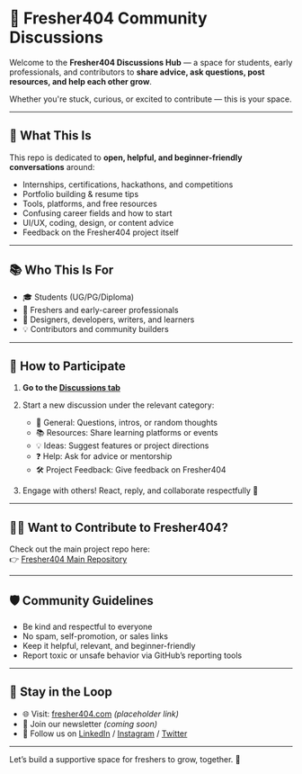 # 💬 Fresher404 Community Discussions

Welcome to the **Fresher404 Discussions Hub** — a space for students, early professionals, and contributors to **share advice, ask questions, post resources, and help each other grow**.

Whether you're stuck, curious, or excited to contribute — this is your space.

---

## 🌟 What This Is

This repo is dedicated to **open, helpful, and beginner-friendly conversations** around:
- Internships, certifications, hackathons, and competitions
- Portfolio building & resume tips
- Tools, platforms, and free resources
- Confusing career fields and how to start
- UI/UX, coding, design, or content advice
- Feedback on the Fresher404 project itself

---

## 📚 Who This Is For

- 🎓 Students (UG/PG/Diploma)
- 💼 Freshers and early-career professionals
- 🎨 Designers, developers, writers, and learners
- 💡 Contributors and community builders

---

## 🧭 How to Participate

1. **Go to the [Discussions tab](../../discussions)**
2. Start a new discussion under the relevant category:
   - 💬 General: Questions, intros, or random thoughts
   - 📚 Resources: Share learning platforms or events
   - 💡 Ideas: Suggest features or project directions
   - ❓ Help: Ask for advice or mentorship
   - 🛠 Project Feedback: Give feedback on Fresher404

3. Engage with others! React, reply, and collaborate respectfully 🤝

---

## 🧑‍💻 Want to Contribute to Fresher404?

Check out the main project repo here:  
👉 [Fresher404 Main Repository](https://github.com/your-org/fresher404)

---

## 🛡️ Community Guidelines

- Be kind and respectful to everyone  
- No spam, self-promotion, or sales links  
- Keep it helpful, relevant, and beginner-friendly  
- Report toxic or unsafe behavior via GitHub’s reporting tools

---

## 📨 Stay in the Loop

- 🌐 Visit: [fresher404.com](https://fresher404.com) *(placeholder link)*
- 📰 Join our newsletter *(coming soon)*
- 📣 Follow us on [LinkedIn](#) / [Instagram](#) / [Twitter](#)

---

Let’s build a supportive space for freshers to grow, together. 🚀

